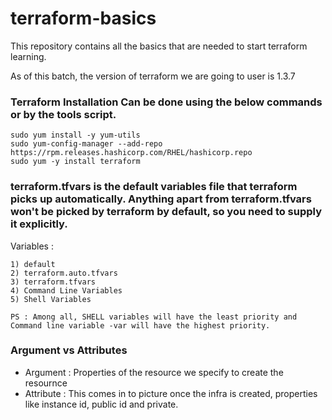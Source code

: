 # terraform-basics
This repository contains all the basics that are needed to start terraform learning.

As of this batch, the version of terraform we are going to user is 1.3.7

### Terraform Installation Can be done using the below commands or by the tools script.

```
sudo yum install -y yum-utils
sudo yum-config-manager --add-repo https://rpm.releases.hashicorp.com/RHEL/hashicorp.repo
sudo yum -y install terraform
```

### terraform.tfvars is the default variables file that terraform picks up automatically. Anything apart from terraform.tfvars won't be picked by terraform by default, so you need to supply it explicitly.


Variables :

```
1) default 
2) terraform.auto.tfvars
3) terraform.tfvars 
4) Command Line Variables 
5) Shell Variables 

PS : Among all, SHELL variables will have the least priority and Command line variable -var will have the highest priority.
```


### Argument vs Attributes

* Argument  : Properties of the resource we specify to create the resournce 
* Attribute : This comes in to picture once the infra is created, properties like instance id, public id and private.